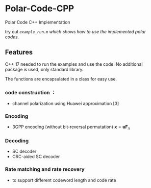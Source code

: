 # Polar-Code-CPP
Polar Code C++ Implementation

try out *`example_run.m`  which shows how to use the implemented polar codes.*

## Features

C++ 17 needed to run the examples and use the code.  No additional package is used, only standard library.

The functions are encapsulated in a class for easy use.

### code construction ：

- channel polarization using Huawei approximation [3]

### Encoding

- 3GPP encoding (without bit-reversal permutation)  $\mathbf x = \mathbf u \mathbf F_n$

### Decoding

- SC decoder
- CRC-aided SC decoder

### Rate matching and rate recovery

- to support different codeword length and code rate

